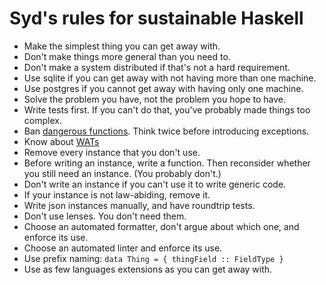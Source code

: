 # Syd's rules for sustainable Haskell




* Make the simplest thing you can get away with.
* Don't make things more general than you need to.
* Don't make a system distributed if that's not a hard requirement.
* Use sqlite if you can get away with not having more than one machine.
* Use postgres if you cannot get away with having only one machine.
* Solve the problem you have, not the problem you hope to have.
* Write tests first. If you can't do that, you've probably made things too complex.
* Ban [dangerous functions](https://github.com/NorfairKing/haskell-dangerous-functions). Think twice before introducing exceptions.
* Know about [WATs](https://github.com/NorfairKing/haskell-WAT)
* Remove every instance that you don't use.
* Before writing an instance, write a function. Then reconsider whether you still need an instance. (You probably don't.)
* Don't write an instance if you can't use it to write generic code.
* If your instance is not law-abiding, remove it.
* Write json instances manually, and have roundtrip tests.
* Don't use lenses. You don't need them.
* Choose an automated formatter, don't argue about which one, and enforce its use.
* Choose an automated linter and enforce its use.
* Use prefix naming: `data Thing = { thingField :: FieldType }`
* Use as few languages extensions as you can get away with.
